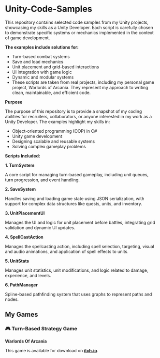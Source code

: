 # Unity-Code-Samples
This repository contains selected code samples from my Unity projects, showcasing my skills as a Unity Developer. Each script is carefully chosen to demonstrate specific systems or mechanics implemented in the context of game development.

**The examples include solutions for:**

- Turn-based combat systems
- Save and load mechanics
- Unit placement and grid-based interactions
- UI integration with game logic
- Dynamic and modular systems
- These scripts are taken from real projects, including my personal game project, Warlords of Arcania. They represent my approach to writing clean, maintainable, and efficient code.

**Purpose**

The purpose of this repository is to provide a snapshot of my coding abilities for recruiters, collaborators, or anyone interested in my work as a Unity Developer. The examples highlight my skills in:

- Object-oriented programming (OOP) in C#
- Unity game development
- Designing scalable and reusable systems
- Solving complex gameplay problems

**Scripts Included:**

**1. TurnSystem**

A core script for managing turn-based gameplay, including unit queues, turn progression, and event handling.

**2. SaveSystem**

Handles saving and loading game state using JSON serialization, with support for complex data structures like quests, units, and inventory.

**3. UnitPlacementUI**

Manages the UI and logic for unit placement before battles, integrating grid validation and dynamic UI updates.

**4. SpellCastAction**

Manages the spellcasting action, including spell selection, targeting, visual and audio animations, and application of spell effects to units.

**5. UnitStats**

Manages unit statistics, unit modifications, and logic related to damage, experience, and levels.

**6. PathManager**

Spline-based pathfinding system that uses graphs to represent paths and nodes.

## My Games ##

### 🎮 Turn-Based Strategy Game ###

**Warlords Of Arcania**

This game is available for download on **[itch.io](https://yourgame.itch.io/your-game-title)**. 
